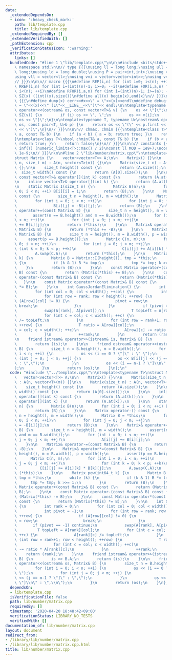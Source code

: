 ```yaml
---
data:
  _extendedDependsOn:
  - icon: ':heavy_check_mark:'
    path: lib/template.cpp
    title: lib/template.cpp
  _extendedRequiredBy: []
  _extendedVerifiedWith: []
  _pathExtension: cpp
  _verificationStatusIcon: ':warning:'
  attributes:
    links: []
  bundledCode: "#line 1 \"lib/template.cpp\"\n\n\n#include <bits/stdc++.h>\nusing\
    \ namespace std;\n\n// type {{{\nusing ll = long long;\nusing ull = unsigned long\
    \ long;\nusing ld = long double;\nusing P = pair<int,int>;\nusing vi = vector<int>;\n\
    using vll = vector<ll>;\nusing vvi = vector<vector<int>>;\nusing vvll = vector<vector<ll>>;\n\
    // }}}\n\n\n// macro {{{\n#define REP(i,n) for (int i=0; i<(n); ++i)\n#define\
    \ RREP(i,n) for (int i=(int)(n)-1; i>=0; --i)\n#define FOR(i,a,n) for (int i=(a);\
    \ i<(n); ++i)\n#define RFOR(i,a,n) for (int i=(int)(n)-1; i>=(a); --i)\n\n#define\
    \ SZ(x) ((int)(x).size())\n#define all(x) begin(x),end(x)\n// }}}\n\n\n// debug\
    \ {{{\n#define dump(x) cerr<<#x<<\" = \"<<(x)<<endl\n#define debug(x) cerr<<#x<<\"\
    \ = \"<<(x)<<\" (L\"<<__LINE__<<\")\"<< endl;\n\ntemplate<typename T>\nostream&\
    \ operator<<(ostream& os, const vector<T>& v) {\n    os << \"[\";\n    REP (i,\
    \ SZ(v)) {\n        if (i) os << \", \";\n        os << v[i];\n    }\n    return\
    \ os << \"]\";\n}\n\ntemplate<typename T, typename U>\nostream& operator<<(ostream&\
    \ os, const pair<T, U>& p) {\n    return os << \"(\" << p.first << \" \" << p.second\
    \ << \")\";\n}\n// }}}\n\n\n// chmax, chmin {{{\ntemplate<class T>\nbool chmax(T&\
    \ a, const T& b) {\n    if (a < b) { a = b; return true; }\n    return false;\n\
    }\ntemplate<class T>\nbool chmin(T& a, const T& b) {\n    if (b < a) { a = b;\
    \ return true; }\n    return false;\n}\n// }}}\n\n\n// constants {{{\n#define\
    \ inf(T) (numeric_limits<T>::max() / 2)\nconst ll MOD = 1e9+7;\nconst ld EPS =\
    \ 1e-9;\n// }}}\n\n\n#line 2 \"lib/number/matrix.cpp\"\n\ntemplate<typename T>\n\
    struct Matrix {\n    vector<vector<T>> A;\n\n    Matrix() {}\n\n    Matrix(size_t\
    \ n, size_t m) : A(n, vector<T>(m)) {}\n\n    Matrix(size_t n) : A(n, vector<T>(n))\
    \ {};\n\n    size_t height() const {\n        return (A.size());\n    }\n\n  \
    \  size_t width() const {\n        return (A[0].size());\n    }\n\n    inline\
    \ const vector<T>& operator[](int k) const {\n        return (A.at(k));\n    }\n\
    \n    inline vector<T>& operator[](int k) {\n        return (A.at(k));\n    }\n\
    \n    static Matrix I(size_t n) {\n        Matrix B(n);\n        for (int i =\
    \ 0; i < n; ++i) B[i][i] = 1;\n        return (B);\n    }\n\n    Matrix operator-()\
    \ const {\n        size_t n = height(), m = width();\n        Matrix B = *this;\n\
    \        for (int i = 0; i < n; ++i)\n            for (int j = 0; j < m; ++j)\n\
    \                B[i][j] = -B[i][j];\n        return (B);\n    }\n\n    Matrix&\
    \ operator+=(const Matrix& B) {\n        size_t n = height(), m = width();\n \
    \       assert(n == B.height() and m == B.width());\n        for (int i = 0; i\
    \ < n; ++i)\n            for (int j = 0; j < m; ++j)\n                A[i][j]\
    \ += B[i][j];\n        return (*this);\n    }\n\n    Matrix& operator-=(const\
    \ Matrix& B) {\n        return (*this += -B);\n    }\n\n    Matrix& operator*=(const\
    \ Matrix& B) {\n        size_t n = height(), m = B.width(), p = width();\n   \
    \     assert(p == B.height());\n        Matrix C(n, m);\n        for (int i =\
    \ 0; i < n; ++i)\n            for (int j = 0; j < m; ++j)\n                for\
    \ (int k = 0; k < p; ++k)\n                    C[i][j] += A[i][k] * B[k][j];\n\
    \        A.swap(C.A);\n        return (*this);\n    }\n\n    Matrix pow(int64_t\
    \ k) {\n        Matrix B = Matrix::I(height()), tmp = *this;\n        while (k)\
    \ {\n            if (k & 1) B *= tmp;\n            tmp *= tmp; k >>= 1;\n    \
    \    }\n        return (B);\n    }\n\n    const Matrix operator+(const Matrix&\
    \ B) const {\n        return (Matrix(*this) += B);\n    }\n\n    const Matrix\
    \ operator-(const Matrix& B) const {\n        return (Matrix(*this) -= B);\n \
    \   }\n\n    const Matrix operator*(const Matrix& B) const {\n        return (Matrix(*this)\
    \ *= B);\n    }\n\n    int GaussJordanElimination() {\n        int rank = 0;\n\
    \        for (int col = 0; col < width(); ++col) {\n            int pivot = -1;\n\
    \            for (int row = rank; row < height(); ++row) {\n                if\
    \ (A[row][col] != 0) {\n                    pivot = row;\n                   \
    \ break;\n                }\n            }\n            if (pivot == -1) continue;\n\
    \            swap(A[rank], A[pivot]);\n            T topLeft = A[rank][col];\n\
    \            for (int c = col; c < width(); ++c) {\n                A[rank][c]\
    \ /= topLeft;\n            }\n            for (int row = rank+1; row < height();\
    \ ++row) {\n                T ratio = A[row][col];\n                for (int c\
    \ = col; c < width(); ++c)\n                    A[row][c] -= ratio * A[rank][c];\n\
    \            }\n            ++rank;\n        }\n        return (rank);\n    }\n\
    \n    friend istream& operator>>(istream& is, Matrix& B) {\n        is >> B.A;\n\
    \        return (is);\n    }\n\n    friend ostream& operator<<(ostream& os, Matrix&\
    \ B) {\n        size_t n = B.height(), m = B.width();\n        for (int i = 0;\
    \ i < n; ++i) {\n            os << (i == 0 ? \"[\" : \" \");\n            for\
    \ (int j = 0; j < m; ++j) {\n                os << B[i][j] << (j == m-1 ? \"]\"\
    \ : \",\");\n            }\n            os << (i == n-1 ? \"]\\n\" : \",\\n\"\
    );\n        }\n        return (os);\n    }\n};\n"
  code: "#include \"../template.cpp\"\n\ntemplate<typename T>\nstruct Matrix {\n \
    \   vector<vector<T>> A;\n\n    Matrix() {}\n\n    Matrix(size_t n, size_t m)\
    \ : A(n, vector<T>(m)) {}\n\n    Matrix(size_t n) : A(n, vector<T>(n)) {};\n\n\
    \    size_t height() const {\n        return (A.size());\n    }\n\n    size_t\
    \ width() const {\n        return (A[0].size());\n    }\n\n    inline const vector<T>&\
    \ operator[](int k) const {\n        return (A.at(k));\n    }\n\n    inline vector<T>&\
    \ operator[](int k) {\n        return (A.at(k));\n    }\n\n    static Matrix I(size_t\
    \ n) {\n        Matrix B(n);\n        for (int i = 0; i < n; ++i) B[i][i] = 1;\n\
    \        return (B);\n    }\n\n    Matrix operator-() const {\n        size_t\
    \ n = height(), m = width();\n        Matrix B = *this;\n        for (int i =\
    \ 0; i < n; ++i)\n            for (int j = 0; j < m; ++j)\n                B[i][j]\
    \ = -B[i][j];\n        return (B);\n    }\n\n    Matrix& operator+=(const Matrix&\
    \ B) {\n        size_t n = height(), m = width();\n        assert(n == B.height()\
    \ and m == B.width());\n        for (int i = 0; i < n; ++i)\n            for (int\
    \ j = 0; j < m; ++j)\n                A[i][j] += B[i][j];\n        return (*this);\n\
    \    }\n\n    Matrix& operator-=(const Matrix& B) {\n        return (*this +=\
    \ -B);\n    }\n\n    Matrix& operator*=(const Matrix& B) {\n        size_t n =\
    \ height(), m = B.width(), p = width();\n        assert(p == B.height());\n  \
    \      Matrix C(n, m);\n        for (int i = 0; i < n; ++i)\n            for (int\
    \ j = 0; j < m; ++j)\n                for (int k = 0; k < p; ++k)\n          \
    \          C[i][j] += A[i][k] * B[k][j];\n        A.swap(C.A);\n        return\
    \ (*this);\n    }\n\n    Matrix pow(int64_t k) {\n        Matrix B = Matrix::I(height()),\
    \ tmp = *this;\n        while (k) {\n            if (k & 1) B *= tmp;\n      \
    \      tmp *= tmp; k >>= 1;\n        }\n        return (B);\n    }\n\n    const\
    \ Matrix operator+(const Matrix& B) const {\n        return (Matrix(*this) +=\
    \ B);\n    }\n\n    const Matrix operator-(const Matrix& B) const {\n        return\
    \ (Matrix(*this) -= B);\n    }\n\n    const Matrix operator*(const Matrix& B)\
    \ const {\n        return (Matrix(*this) *= B);\n    }\n\n    int GaussJordanElimination()\
    \ {\n        int rank = 0;\n        for (int col = 0; col < width(); ++col) {\n\
    \            int pivot = -1;\n            for (int row = rank; row < height();\
    \ ++row) {\n                if (A[row][col] != 0) {\n                    pivot\
    \ = row;\n                    break;\n                }\n            }\n     \
    \       if (pivot == -1) continue;\n            swap(A[rank], A[pivot]);\n   \
    \         T topLeft = A[rank][col];\n            for (int c = col; c < width();\
    \ ++c) {\n                A[rank][c] /= topLeft;\n            }\n            for\
    \ (int row = rank+1; row < height(); ++row) {\n                T ratio = A[row][col];\n\
    \                for (int c = col; c < width(); ++c)\n                    A[row][c]\
    \ -= ratio * A[rank][c];\n            }\n            ++rank;\n        }\n    \
    \    return (rank);\n    }\n\n    friend istream& operator>>(istream& is, Matrix&\
    \ B) {\n        is >> B.A;\n        return (is);\n    }\n\n    friend ostream&\
    \ operator<<(ostream& os, Matrix& B) {\n        size_t n = B.height(), m = B.width();\n\
    \        for (int i = 0; i < n; ++i) {\n            os << (i == 0 ? \"[\" : \"\
    \ \");\n            for (int j = 0; j < m; ++j) {\n                os << B[i][j]\
    \ << (j == m-1 ? \"]\" : \",\");\n            }\n            os << (i == n-1 ?\
    \ \"]\\n\" : \",\\n\");\n        }\n        return (os);\n    }\n};\n"
  dependsOn:
  - lib/template.cpp
  isVerificationFile: false
  path: lib/number/matrix.cpp
  requiredBy: []
  timestamp: '2020-04-20 18:48:42+09:00'
  verificationStatus: LIBRARY_NO_TESTS
  verifiedWith: []
documentation_of: lib/number/matrix.cpp
layout: document
redirect_from:
- /library/lib/number/matrix.cpp
- /library/lib/number/matrix.cpp.html
title: lib/number/matrix.cpp
---
```

